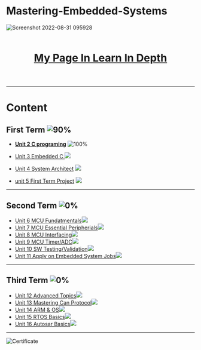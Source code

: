 # Mastering-Embedded-Systems

![Screenshot 2022-08-31 095928](https://user-images.githubusercontent.com/85059419/187625016-ed3e7b39-6ea4-4d3d-af0b-52b2d8296e25.png)
<br><br>
# <p align = "center"><fint size = 30pt>[My Page In Learn In Depth](https://www.learn-in-depth.com/online-diploma/kyrillos.sawiris99%40gmail.com)</font></p>
<br>



*******
# Content 

## **First Term** ![90%](https://progress-bar.dev/100/?title=Done)


* **[Unit 2 C programing](https://github.com/KyrilllosPhelopos/Mastering-Embedded-Systems/tree/1032d9d28882df12870355d0d769206e58b2f5a6/Unit_2%20C%20programming)**
![100%](https://progress-bar.dev/100/)<br>


* [Unit 3 Embedded C ](https://github.com/KyrilllosPhelopos/Mastering-Embedded-Systems/tree/master/Unit_3%20Embedded%20C) ![](https://progress-bar.dev/100)<br>


* [Unit 4 System Architect](https://github.com/KyrilllosPhelopos/Mastering-Embedded-Systems/tree/master/Unit_4%20System%20Architecture) ![](https://progress-bar.dev/100)<br>


* [unit 5 First Term Project](https://github.com/KyrilllosPhelopos/Mastering-Embedded-Systems/tree/master/Unit_5%20First%20Term%20Projects) ![](https://progress-bar.dev/100)<br>


***
## **Second Term** ![0%](https://progress-bar.dev/20/?title=ON_Progress)

* [Unit 6 MCU Fundatmentals](https://github.com/KyrilllosPhelopos/Mastering-Embedded-Systems/tree/master/Unit_6%20MCU%20Fundamentals)![](https://us-central1-progress-markdown.cloudfunctions.net/progress/100)<br>
* [Unit 7 MCU Essential Peripherials](https://github.com/KyrilllosPhelopos/Mastering-Embedded-Systems)![](https://us-central1-progress-markdown.cloudfunctions.net/progress/0)<br>
* [Unit 8 MCU Interfacing](https://github.com/KyrilllosPhelopos/Mastering-Embedded-Systems)![](https://us-central1-progress-markdown.cloudfunctions.net/progress/0)<br>
* [Unit 9 MCU Timer/ADC](https://github.com/KyrilllosPhelopos/Mastering-Embedded-Systems)![](https://us-central1-progress-markdown.cloudfunctions.net/progress/0)<br>
* [Unit 10 SW Testing/Validation](https://github.com/KyrilllosPhelopos/Mastering-Embedded-Systems)![](https://us-central1-progress-markdown.cloudfunctions.net/progress/0)<br>
* [Unit 11 Apply on Embedded System Jobs](https://github.com/KyrilllosPhelopos/Mastering-Embedded-Systems)![](https://us-central1-progress-markdown.cloudfunctions.net/progress/0)<br>

***
## **Third Term** ![0%](https://progress-bar.dev/0/?title=Soon)

* [Unit 12 Advanced Topics](https://github.com/KyrilllosPhelopos/Mastering-Embedded-Systems)![](https://us-central1-progress-markdown.cloudfunctions.net/progress/0)<br>
* [Unit 13 Mastering Can Protocol](https://github.com/KyrilllosPhelopos/Mastering-Embedded-Systems)![](https://us-central1-progress-markdown.cloudfunctions.net/progress/0)<br>
* [Unit 14 ARM & OS](https://github.com/KyrilllosPhelopos/Mastering-Embedded-Systems)![](https://us-central1-progress-markdown.cloudfunctions.net/progress/0)<br>
* [Unit 15 RTOS Basics](https://github.com/KyrilllosPhelopos/Mastering-Embedded-Systems)![](https://us-central1-progress-markdown.cloudfunctions.net/progress/0)<br>
* [Unit 16 Autosar Basics](https://github.com/KyrilllosPhelopos/Mastering-Embedded-Systems)![](https://us-central1-progress-markdown.cloudfunctions.net/progress/0)<br>
***

![Certificate](https://user-images.githubusercontent.com/85059419/182784606-b37d4479-76c4-4dd7-ac9d-65596a50def1.png)
